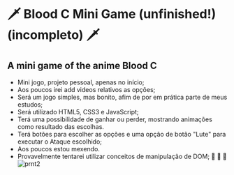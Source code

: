 # 🗡️ Blood C Mini Game (unfinished!)(incompleto) 🗡️ 
## A mini game of the anime Blood C

* Mini jogo, projeto pessoal, apenas no início;
* Aos poucos irei add videos relativos as opções;
* Será um jogo simples, mas bonito, afim de por em prática parte de meus estudos;
* Será utilizado HTML5, CSS3 e JavaScript;
* Terá uma possibilidade de ganhar ou perder, mostrando animações como resultado das escolhas.
* Terá botões para escolher as opções e uma opção de botão "Lute" para executar o Ataque escolhido;
* Aos poucos estou mexendo.
* Provavelmente tentarei utilizar conceitos de manipulação de DOM;
:rocket: :rocket: :rocket:
![prnt2](https://user-images.githubusercontent.com/82122343/131225900-5e29cf33-5e95-4242-bf58-b24cc039415d.jpg)

